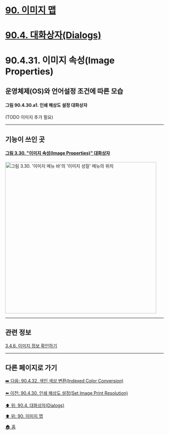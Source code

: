 # [90. 이미지 맵](./90-00-image-map.md)
# [90.4. 대화상자(Dialogs)](./90-04-00-dialogs.md)
# 90.4.31. 이미지 속성(Image Properties)
## 운영체제(OS)와 언어설정 조건에 따른 모습
#### 그림 90.4.30.a1. 인쇄 해상도 설정 대화상자
(TODO 이미지 추가 필요)

***

## 기능이 쓰인 곳

#### [그림 3.30. "이미지 속성(Image Properties)" 대화상자](https://wonder13662.github.io/gimp/2.10.36_ko/03-04-06-find-info-about-your-image.html#%EA%B7%B8%EB%A6%BC-330-%EC%9D%B4%EB%AF%B8%EC%A7%80-%EC%86%8D%EC%84%B1image-properties-%EB%8C%80%ED%99%94%EC%83%81%EC%9E%90)
[<img width="480" alt="그림 3.30. '이미지 메뉴 바'의 '이미지 성질' 메뉴의 위치" environment="MacOS:Sonoma 14.2.1 GIMP 2.10.36" src="https://github.com/wonder13662/gimp/assets/15767104/cf1db6e1-a377-4fca-b910-750175d987ca">](https://wonder13662.github.io/gimp/2.10.36_ko/03-04-06-find-info-about-your-image.html#%EA%B7%B8%EB%A6%BC-330-%EC%9D%B4%EB%AF%B8%EC%A7%80-%EC%86%8D%EC%84%B1image-properties-%EB%8C%80%ED%99%94%EC%83%81%EC%9E%90)

***

## 관련 정보

[3.4.6. 이미지 정보 확인하기](./03-04-06-find-info-about-your-image.md)

***

## 다른 페이지로 가기

[➡️ 다음: 90.4.32. 색인 색상 변환(Indexed Color Conversion)](./90-04-32-indexed_color_conversion.md)

[⬅️ 이전: 90.4.30. 인쇄 해상도 설정(Set Image Print Resolution)](./90-04-30-set_image_print_resolution.md)

[⬆️ 위: 90.4. 대화상자(Dialogs)](./90-04-00-dialogs.md)

[⬆️ 위: 90. 이미지 맵](./90-00-image-map.md)

[🏠 홈](./00-home.md)
